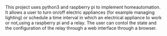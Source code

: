 This project uses python3 and raspberry pi to implement homeautomation.
It allows a user to  turn on/off electric appliances (for example managing lighting) or 
schedule a time interval in which an electrical appliance to work or not,using a raspberry pi and a relay.
The user can contol the state and the configuration of the relay through a web interface through a browser.
